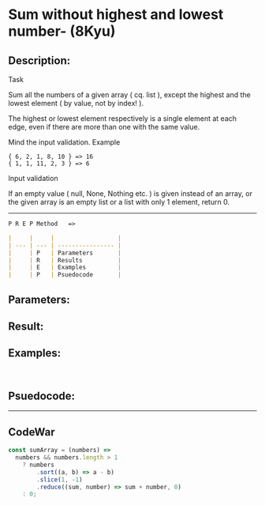 #  Sum without highest and lowest number- (8Kyu)

## Description:
Task

Sum all the numbers of a given array ( cq. list ), except the highest and the lowest element ( by value, not by index! ).

The highest or lowest element respectively is a single element at each edge, even if there are more than one with the same value.

Mind the input validation.
    Example

    { 6, 2, 1, 8, 10 } => 16
    { 1, 1, 11, 2, 3 } => 6

Input validation

If an empty value ( null, None, Nothing etc. ) is given instead of an array, or the given array is an empty list or a list with only 1 element, return 0.
___

```md
P R E P Method   =>

|     |     |                  |
| --- | --- | ---------------- |
|     | P   | Parameters       |
|     | R   | Results          |
|     | E   | Examples         |
|     | P   | Psuedocode       |
```
## Parameters: 

## Result: 

## Examples: 
```js
 
```
## Psuedocode: 


---


## CodeWar

```js
const sumArray = (numbers) =>
  numbers && numbers.length > 1
    ? numbers
        .sort((a, b) => a - b)
        .slice(1, -1)
        .reduce((sum, number) => sum + number, 0)
    : 0;


```